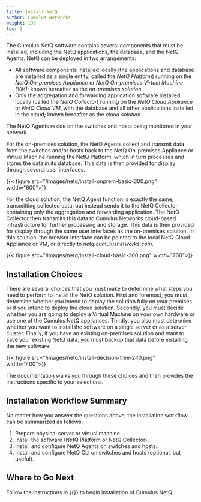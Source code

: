 ```yaml
---
title: Install NetQ
author: Cumulus Networks
weight: 190
toc: 3
---
```

The Cumulus NetQ software contains several components that must be installed, including the NetQ applications, the database, and the NetQ Agents. NetQ can be deployed in two arrangements:

- All software components installed locally (the applications and database are installed as a single entity, called the *NetQ Platform*) running on the *NetQ On-premises Appliance* or *NetQ On-premises Virtual Machine (VM)*; known hereafter as the *on-premises solution*
- Only the aggregation and forwarding application software installed locally (called the *NetQ Collector*) running on the *NetQ Cloud Appliance* or *NetQ Cloud VM*, with the database and all other applications installed in the cloud; known hereafter as the *cloud solution*

The NetQ Agents reside on the switches and hosts being monitored in your network.

For the on-premises solution, the NetQ Agents collect and transmit data from the switches and/or hosts back to the NetQ On-premises Appliance or Virtual Machine running the NetQ Platform, which in turn processes and stores the data in its database. This data is then provided for display through several user interfaces.

{{< figure src="/images/netq/install-onprem-basic-300.png" width="600">}}

For the cloud solution, the NetQ Agent function is exactly the same, transmitting collected data, but instead sends it to the NetQ Collector containing only the aggregation and forwarding application. The NetQ Collector then transmits this data to Cumulus Networks cloud-based infrastructure for further processing and storage. This data is then provided for display through the same user interfaces as the on-premises solution. In this solution, the browser interface can be pointed to the local NetQ Cloud Appliance or VM, or directly to *netq.cumulusnetworks.com*.

{{< figure src="/images/netq/install-cloud-basic-300.png" width="700">}}

## Installation Choices

There are several choices that you must make to determine what steps you need to perform to install the NetQ solution. First and foremost, you must determine whether you intend to deploy the solution fully on your premises or if you intend to deploy the cloud solution. Secondly, you must decide whether you are going to deploy a Virtual Machine on your own hardware or use one of the Cumulus NetQ appliances. Thirdly, you also must determine whether you want to install the software on a single server or as a server cluster. Finally, if you have an existing on-premises solution and want to save your existing NetQ data, you must backup that data before installing the new software.

{{< figure src="/images/netq/install-decision-tree-240.png" width="400">}}

The documentation walks you through these choices and then provides the instructions specific to your selections.

## Installation Workflow Summary

No matter how you answer the questions above, the installation workflow can be summarized as follows:

1. Prepare physical server or virtual machine.
2. Install the software (NetQ Platform or NetQ Collector).
3. Install and configure NetQ Agents on switches and hosts.
4. Install and configure NetQ CLI on switches and hosts (optional, but useful).

## Where to Go Next

Follow the instructions in {{<link title="Install NetQ System" text="Install the NetQ System">}} to begin installation of Cumulus NetQ.
